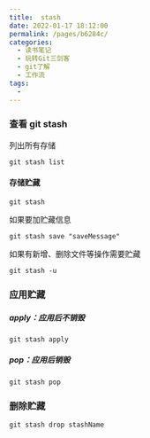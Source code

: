 ```yaml
---
title:  stash
date: 2022-01-17 18:12:00
permalink: /pages/b6284c/
categories:
  - 读书笔记
  - 玩转Git三剑客
  - git了解
  - 工作流
tags:
  - 
---
```

### 查看 git stash

列出所有存储

```
git stash list 
```







#### 存储贮藏

```
git stash 
```

如果要加贮藏信息

```
git stash save "saveMessage"
```

如果有新增、删除文件等操作需要贮藏

```
git stash -u
```





### 应用贮藏

##### apply：应用后不销毁

```
git stash apply
```

##### pop：应用后销毁

```
git stash pop
```



### 删除贮藏

```
git stash drop stashName
```


